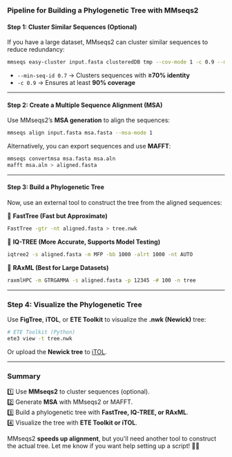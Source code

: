 
### **Pipeline for Building a Phylogenetic Tree with MMseqs2**
#### **Step 1: Cluster Similar Sequences (Optional)**
If you have a large dataset, MMseqs2 can cluster similar sequences to reduce redundancy:
```bash
mmseqs easy-cluster input.fasta clusteredDB tmp --cov-mode 1 -c 0.9 --min-seq-id 0.7
```
- `--min-seq-id 0.7` → Clusters sequences with **≥70% identity**  
- `-c 0.9` → Ensures at least **90% coverage**  

---

#### **Step 2: Create a Multiple Sequence Alignment (MSA)**
Use MMseqs2’s **MSA generation** to align the sequences:
```bash
mmseqs align input.fasta msa.fasta --msa-mode 1
```
Alternatively, you can export sequences and use **MAFFT**:
```bash
mmseqs convertmsa msa.fasta msa.aln
mafft msa.aln > aligned.fasta
```

---

#### **Step 3: Build a Phylogenetic Tree**
Now, use an external tool to construct the tree from the aligned sequences:

🔹 **FastTree (Fast but Approximate)**
```bash
FastTree -gtr -nt aligned.fasta > tree.nwk
```

🔹 **IQ-TREE (More Accurate, Supports Model Testing)**
```bash
iqtree2 -s aligned.fasta -m MFP -bb 1000 -alrt 1000 -nt AUTO
```

🔹 **RAxML (Best for Large Datasets)**
```bash
raxmlHPC -m GTRGAMMA -s aligned.fasta -p 12345 -# 100 -n tree
```

---

### **Step 4: Visualize the Phylogenetic Tree**
Use **FigTree**, **iTOL**, or **ETE Toolkit** to visualize the **.nwk (Newick)** tree:
```bash
# ETE Toolkit (Python)
ete3 view -t tree.nwk
```
Or upload the **Newick tree** to [iTOL](https://itol.embl.de).

---

### **Summary**
1️⃣ Use **MMseqs2** to cluster sequences (optional).  
2️⃣ Generate **MSA** with MMseqs2 or MAFFT.  
3️⃣ Build a phylogenetic tree with **FastTree, IQ-TREE, or RAxML**.  
4️⃣ Visualize the tree with **ETE Toolkit or iTOL**.  

MMseqs2 **speeds up alignment**, but you'll need another tool to construct the actual tree. Let me know if you want help setting up a script! 🚀🌿